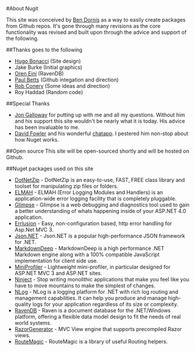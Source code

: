 #About Nugit

This site was conceived by [Ben Dornis](http://buildstarted.com) as a way to easily create packages from Github repos.
It's gone through many revisions as the core functionality was revised and built upon through the advice and support of the following.

##Thanks goes to the following
* [Hugo Bonacci](http://hugoware.net) (Site design)
* Jake Burke (Initial graphics)
* [Oren Eini](http://ayende.com/blog) (RavenDB)
* [Paul Betts](http://blog.paulbetts.org/) (Github integation and direction)
* [Rob Conery](http://wekeroad.com/) (Some ideas and direction)
* Roy Haddad (Random code)


##Special Thanks
* [Jon Galloway](http://weblogs.asp.net/jgalloway/) for putting up with me and all my questions.
Without him and his support this site wouldn't be nearly what it is today. His advice has been invaluable to me.
* [David Fowler](http://weblogs.asp.net/davidfowler/) and his wonderful [chatapp](http://chatapp.apphb.com). I pestered him non-stop about how Nuget works.


##Open source
This site will be open-sourced shortly and will be hosted on Github.


##Nuget packages used on this site
* [DotNetZip](http://nuget.org/List/Packages/DotNetZip)    	- DotNetZip is an easy-to-use, FAST, FREE class library and toolset for manipulating zip files or folders. 
* [ELMAH](http://nuget.org/List/Packages/ELMAH) 			- ELMAH (Error Logging Modules and Handlers) is an application-wide error logging facility that is completely pluggable. 
* [Glimpse](http://nuget.org/List/Packages/Glimpse) 			- Glimpse is a web debugging and diagnostics tool used to gain a better understanding of whats happening inside of your ASP.NET 4.0 application. 
* [Errlusion](http://nuget.org/List/Packages/Errlusion) 		- Easy, non-configuration based, http error handling for Asp.Net MVC 3. 
* [Json.NET](http://nuget.org/List/Packages/Newtonsoft.Json) 		- Json.NET is a popular high-performance JSON framework for .NET. 
* [MarkdownDeep](http://nuget.org/List/Packages/MarkdownDeep.Full) 	- MarkdownDeep is a high performance .NET Markdown engine along with a 100% compatible JavaScript implementation for client side use. 
* [MiniProfiler](http://nuget.org/List/Packages/MiniProfiler) 		- Lightweight mini-profiler, in particular designed for ASP.NET MVC 3 and ASP.NET sites. 
* [Ninject](http://nuget.org/List/Packages/Ninject) 			- Stop writing monolithic applications that make you feel like you have to move mountains to make the simplest of changes. 
* [NLog](http://nuget.org/List/Packages/NLog) 				- NLog is a logging platform for .NET with rich log routing and management capabilities. It can help you produce and manage high-quality logs for your application regardless of its size or complexity. 
* [RavenDB](http://nuget.org/List/Packages/RavenDB) 			- Raven is a document database for the .NET/Windows platform, offering a flexible data model design to fit the needs of real world systems. 
* [RazorGenerator](http://nuget.org/List/Packages/RazorGenerator.Mvc) 	- MVC View engine that supports precompiled Razor views. 
* [RouteMagic](http://nuget.org/List/Packages/RouteMagic) 		- RouteMagic is a library of useful Routing helpers. 
